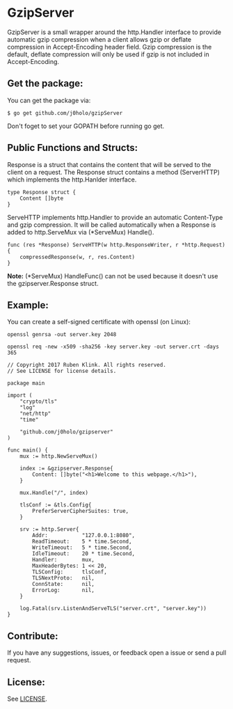 # GzipServer

GzipServer is a small wrapper around the http.Handler interface to provide automatic gzip compression when a client allows gzip or deflate compression in Accept-Encoding header field. Gzip compression is the default, deflate compression will only be used if gzip is not included in Accept-Encoding.

## Get the package:

You can get the package via:

`$ go get github.com/j0holo/gzipServer`

Don't foget to set your GOPATH before running go get.

## Public Functions and Structs:

Response is a struct that contains the content that will be served to the client on a request. The Response struct contains a method (ServerHTTP) which implements the http.Hanlder interface.

```
type Response struct {
	Content []byte
}
```

ServeHTTP implements http.Handler to provide an automatic Content-Type and gzip compression. It will be called automatically when a Response is added to http.ServeMux via (*ServeMux) Handle().

```
func (res *Response) ServeHTTP(w http.ResponseWriter, r *http.Request) {
	compressedResponse(w, r, res.Content)
}
```

**Note:** (*ServeMux) HandleFunc() can not be used because it doesn't use the gzipserver.Response struct.

## Example:

You can create a self-signed certificate with openssl (on Linux):

`openssl genrsa -out server.key 2048`

`openssl req -new -x509 -sha256 -key server.key -out server.crt -days 365`

```
// Copyright 2017 Ruben Klink. All rights reserved.
// See LICENSE for license details.

package main

import (
	"crypto/tls"
	"log"
	"net/http"
	"time"

	"github.com/j0holo/gzipserver"
)

func main() {
	mux := http.NewServeMux()

	index := &gzipserver.Response{
		Content: []byte("<h1>Welcome to this webpage.</h1>"),
	}

	mux.Handle("/", index)

	tlsConf := &tls.Config{
		PreferServerCipherSuites: true,
	}

	srv := http.Server{
		Addr:           "127.0.0.1:8080",
		ReadTimeout:    5 * time.Second,
		WriteTimeout:   5 * time.Second,
		IdleTimeout:    20 * time.Second,
		Handler:        mux,
		MaxHeaderBytes: 1 << 20,
		TLSConfig:      tlsConf,
		TLSNextProto:   nil,
		ConnState:      nil,
		ErrorLog:       nil,
	}

	log.Fatal(srv.ListenAndServeTLS("server.crt", "server.key"))
}
```

## Contribute:

If you have any suggestions, issues, or feedback open a issue or send a pull request.

## License:

See [LICENSE](LICENSE).
